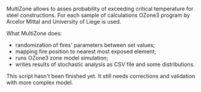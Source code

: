 MultiZone allows to asses probability of exceeding critical temperature for steel constructions. For each sample of calculations OZone3 program by Arcelor Mittal and University of Liege is used.

What MultiZone does:
  - randomization of fires' parameters between set values;
  - mapping fire position to nearest most exposed element;
  - runs OZone3 zone model simulation;
  - writes results of stochastic analysis as CSV file and some distributions.

This script hasn't been finished yet. It still needs corrections and validation with more complex model.
